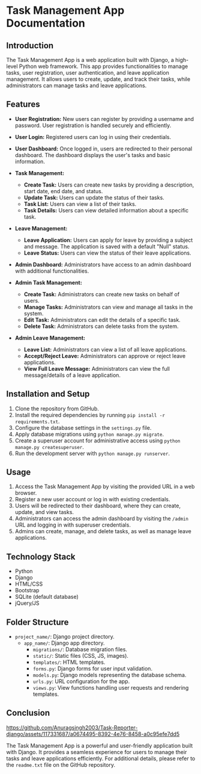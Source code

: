 # Task Management App Documentation

## Introduction
The Task Management App is a web application built with Django, a high-level Python web framework. This app provides functionalities to manage tasks, user registration, user authentication, and leave application management. It allows users to create, update, and track their tasks, while administrators can manage tasks and leave applications.

## Features
- **User Registration:** New users can register by providing a username and password. User registration is handled securely and efficiently.
- **User Login:** Registered users can log in using their credentials.
- **User Dashboard:** Once logged in, users are redirected to their personal dashboard. The dashboard displays the user's tasks and basic information.
- **Task Management:**
  - **Create Task:** Users can create new tasks by providing a description, start date, end date, and status.
  - **Update Task:** Users can update the status of their tasks.
  - **Task List:** Users can view a list of their tasks.
  - **Task Details:** Users can view detailed information about a specific task.
- **Leave Management:**
  - **Leave Application:** Users can apply for leave by providing a subject and message. The application is saved with a default "Null" status.
  - **Leave Status:** Users can view the status of their leave applications.

- **Admin Dashboard:** Administrators have access to an admin dashboard with additional functionalities.
- **Admin Task Management:**
  - **Create Task:** Administrators can create new tasks on behalf of users.
  - **Manage Tasks:** Administrators can view and manage all tasks in the system.
  - **Edit Task:** Administrators can edit the details of a specific task.
  - **Delete Task:** Administrators can delete tasks from the system.
- **Admin Leave Management:**
  - **Leave List:** Administrators can view a list of all leave applications.
  - **Accept/Reject Leave:** Administrators can approve or reject leave applications.
  - **View Full Leave Message:** Administrators can view the full message/details of a leave application.

## Installation and Setup
1. Clone the repository from GitHub.
2. Install the required dependencies by running `pip install -r requirements.txt`.
3. Configure the database settings in the `settings.py` file.
4. Apply database migrations using `python manage.py migrate`.
5. Create a superuser account for administrative access using `python manage.py createsuperuser`.
6. Run the development server with `python manage.py runserver`.

## Usage
1. Access the Task Management App by visiting the provided URL in a web browser.
2. Register a new user account or log in with existing credentials.
3. Users will be redirected to their dashboard, where they can create, update, and view tasks.
4. Administrators can access the admin dashboard by visiting the `/admin` URL and logging in with superuser credentials.
5. Admins can create, manage, and delete tasks, as well as manage leave applications.




## Technology Stack
- Python
- Django
- HTML/CSS
- Bootstrap
- SQLite (default database)
- jQuery/JS

## Folder Structure
- `project_name/`: Django project directory.
  - `app_name/`: Django app directory.
    - `migrations/`: Database migration files.
    - `static/`: Static files (CSS, JS, images).
    - `templates/`: HTML templates.
    - `forms.py`: Django forms for user input validation.
    - `models.py`: Django models representing the database schema.
    - `urls.py`: URL configuration for the app.
    - `views.py`: View functions handling user requests and rendering templates.

## Conclusion




https://github.com/Anuragsingh2003/Task-Reporter-django/assets/117331687/a0674495-8392-4e76-8458-a0c95efe7dd5



The Task Management App is a powerful and user-friendly application built with Django. It provides a seamless experience for users to manage their tasks and leave applications efficiently. For additional details, please refer to the `readme.txt` file on the GitHub repository.
